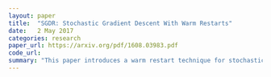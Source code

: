 ```yaml
---
layout: paper
title:  "SGDR: Stochastic Gradient Descent With Warm Restarts"
date:   2 May 2017
categories: research
paper_url: https://arxiv.org/pdf/1608.03983.pdf
code_url: 
summary: "This paper introduces a warm restart technique for stochastic gradient descent aimed at enhancing anytime performance in deep neural network training. It showcases empirical performance improvements on CIFAR-10 and CIFAR-100 datasets, achieving state-of-the-art results with 3.14% and 16.21% error rates, respectively. Additionally, the technique's benefits are demonstrated on an EEG dataset and a downsampled ImageNet dataset."
---
```


